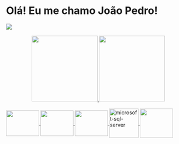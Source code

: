# Olá! Eu me chamo João Pedro! 

<div>
  <a href="https://www.linkedin.com/in/joão-pedro-melo-65678322b" target="_blank"><img src="https://img.shields.io/badge/-LinkedIn-%230077B5?style=for-the-badge&logo=linkedin&logoColor=white" target="_blank"></a>
</div>

<br>

<div align="center">
  <a href="https://github.com/JPedro759">
  <img height="180em" src="https://github-readme-stats.vercel.app/api?username=JPedro759&show_icons=true&theme=tokyonight&include_all_commits=true&count_private=true">
  <img height="180em" src="https://github-readme-stats.vercel.app/api/top-langs/?username=JPedro759&layout=compact&langs_count=16&theme=dark">
</div>
  
<div style="display: inline_block">
 <br>
 <img align="center" height="70" width="90" src="https://cdn.jsdelivr.net/gh/devicons/devicon/icons/java/java-original.svg" />
 <img align="center" height="70" width="90" src="https://cdn.jsdelivr.net/gh/devicons/devicon/icons/spring/spring-original.svg" />
 <img align="center" height="70" width="90" src="https://cdn.jsdelivr.net/gh/devicons/devicon/icons/postgresql/postgresql-original.svg" />
 <img align="center" height="80" width="80"  src="https://img.icons8.com/color/480/microsoft-sql-server.png" alt="microsoft-sql-server"/>
 <img align="center" height="80" width="90" src="https://cdn.jsdelivr.net/gh/devicons/devicon/icons/azure/azure-original.svg" />    
</div>
